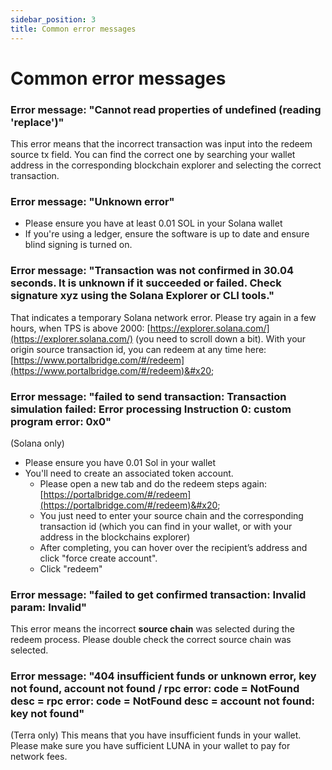 ```yaml
---
sidebar_position: 3
title: Common error messages
---
```


# Common error messages

### **Error message: "Cannot read properties of undefined (reading 'replace')"**

This error means that the incorrect transaction was input into the redeem source tx field. You can find the correct one by searching your wallet address in the corresponding blockchain explorer and selecting the correct transaction. &#x20;

### Error message: "Unknown error"&#x20;

* Please ensure you have at least 0.01 SOL in your Solana wallet
* If you're using a ledger, ensure the software is up to date and ensure blind signing is turned on.&#x20;

### Error message: "**Transaction was not confirmed in 30.04 seconds. It is unknown if it succeeded or failed. Check signature xyz using the Solana Explorer or CLI tools."**

That indicates a temporary Solana network error. Please try again in a few hours, when TPS is above 2000: [https://explorer.solana.com/](https://explorer.solana.com/) (you need to scroll down a bit). With your origin source transaction id, you can redeem at any time here: [https://www.portalbridge.com/#/redeem](https://www.portalbridge.com/#/redeem)&#x20;

### Error message: "failed to send transaction: Transaction simulation failed: Error processing Instruction 0: custom program error: 0x0"

(Solana only)&#x20;

* Please ensure you have 0.01 Sol in your wallet
* You'll need to create an associated token account.&#x20;
  * Please open a new tab and do the redeem steps again: [https://portalbridge.com/#/redeem](https://portalbridge.com/#/redeem)&#x20;
  * You just need to enter your source chain and the corresponding transaction id (which you can find in your wallet, or with your address in the blockchains explorer)&#x20;
  * After completing, you can hover over the recipient’s address and click "force create account".
  * Click "redeem"

### Error message: "failed to get confirmed transaction: Invalid param: Invalid"

This error means the incorrect **source chain** was selected during the redeem process. Please double check the correct source chain was selected.&#x20;

### Error message: "**404 insufficient funds or unknown error, key not found, account not found / rpc error: code = NotFound desc = rpc error: code = NotFound desc = account not found: key not found"**

(Terra only) This means that you have insufficient funds in your wallet. Please make sure you have sufficient LUNA in your wallet to pay for network fees.&#x20;